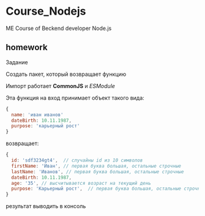# Course_Nodejs

 ME Course of Beckend developer Node.js

## homework

Задание

Создать пакет, который возвращает функцию

Импорт работает **CommonJS** и *ESModule*

Эта функция
на вход принимает объект такого вида:

```js
{
  name: 'иван иванов'
  dateBirth: 10.11.1987,
  purpose: 'карьерный рост'
}
```

возвращает:

```js
{
  id: 'sdf3234gt4',  // случайны id из 10 символов
  firstName: 'Иван', // первая буква большая, остальные строчные
  lastName: 'Иванов', // первая буква большая, остальные строчные
  dateBirth: 10.11.1987,
  age: '35', // высчитывается возраст на текущий день
  purpose: 'Карьерный рост',  // первая буква большая, остальные строчные
}
```

результат выводить в консоль

